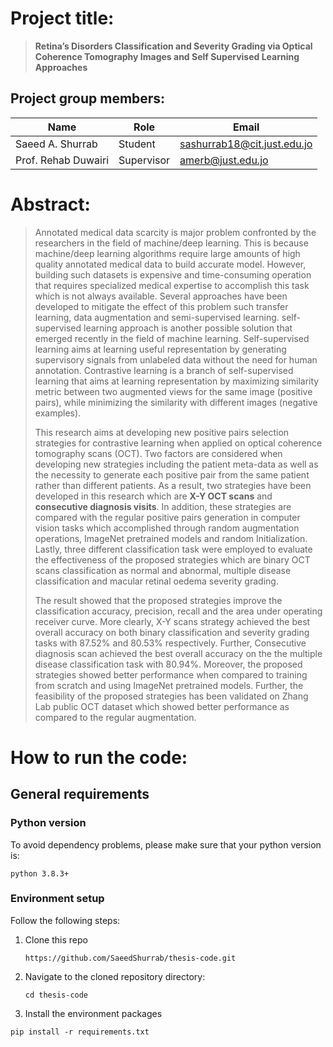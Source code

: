 # Project title:

> **Retina’s Disorders Classification and Severity Grading via Optical Coherence Tomography Images and Self Supervised Learning Approaches**



## Project group members:

| Name                | Role       | Email                                                        |
| ------------------- | ---------- | ------------------------------------------------------------ |
| Saeed A. Shurrab    | Student    | [sashurrab18@cit.just.edu.jo](mailto:sashurrab18@cit.just.edu.jo) |
| Prof. Rehab Duwairi | Supervisor | [amerb@just.edu.jo](mailto:amerb@just.edu.jo)                |



# Abstract:

> Annotated medical data scarcity is major problem confronted by the researchers in the field of machine/deep learning. This is because machine/deep learning algorithms require large amounts of high quality annotated medical data to build accurate model. However, building such datasets is expensive and time-consuming operation that requires specialized medical expertise to accomplish this task which is not always available. Several approaches have been developed to mitigate the effect of this problem such transfer learning, data augmentation and semi-supervised learning. self-supervised learning approach is another possible solution that emerged recently in the field of machine learning. Self-supervised learning aims at learning useful representation by generating supervisory signals from unlabeled data without the need for human annotation. Contrastive learning is a branch of self-supervised learning that aims at learning representation by maximizing similarity metric between two augmented views for the same image (positive pairs), while minimizing the similarity with different images (negative examples). 
>
> This research aims at developing new positive pairs selection strategies for contrastive learning when applied on optical coherence tomography scans (OCT). Two factors are considered when developing new strategies including the patient meta-data as well as the necessity to generate each positive pair from the same patient rather than different patients. As a result, two strategies have been developed in this research which are **X-Y OCT scans** and **consecutive diagnosis visits**. In addition, these strategies are compared with the regular positive pairs generation in computer vision tasks which accomplished through random augmentation operations, ImageNet pretrained models and random Initialization. Lastly, three different classification task were employed to evaluate the effectiveness of the proposed strategies which are binary OCT scans classification as normal and abnormal, multiple disease classification and macular retinal oedema severity grading.
>
> The result showed that the proposed strategies improve the classification accuracy, precision, recall and the area under operating receiver curve. More clearly, X-Y scans strategy achieved the best overall accuracy on both binary classification and severity grading tasks with 87.52\% and 80.53\% respectively. Further, Consecutive diagnosis scan achieved the best overall accuracy on the the multiple disease classification task with 80.94\%. Moreover, the proposed strategies showed better performance when compared to training from scratch and using ImageNet pretrained models. Further, the feasibility of the proposed strategies has been validated on Zhang Lab public OCT dataset which showed better performance as compared to the regular augmentation.





# How to run the code:

## General requirements

### Python version

To avoid dependency problems, please make sure that your python version is: 

```
python 3.8.3+
```

### Environment setup

Follow the following steps:

1. Clone this repo

   ```
   https://github.com/SaeedShurrab/thesis-code.git
   ```

2. Navigate to the cloned repository directory:

   ```
   cd thesis-code
   ```

3.  Install the environment packages 

   ```
   pip install -r requirements.txt
   ```

   
